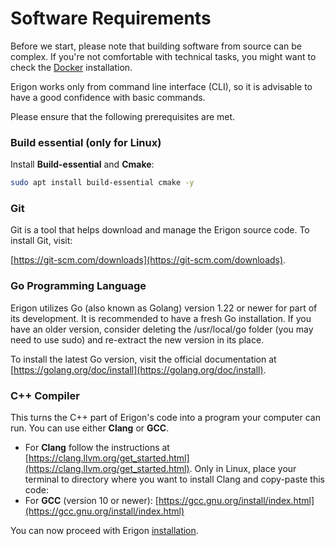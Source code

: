 # Software Requirements

Before we start, please note that building software from source can be complex. If you're not comfortable with technical tasks, you might want to check the [Docker](./docker.md) installation.

Erigon works only from command line interface (CLI), so it is advisable to have a good confidence with basic commands.

Please ensure that the following prerequisites are met.

### Build essential (only for Linux)

Install **Build-essential** and **Cmake**:

```bash
sudo apt install build-essential cmake -y
```

### Git

Git is a tool that helps download and manage the Erigon source code. To install Git, visit:

[https://git-scm.com/downloads](https://git-scm.com/downloads).


### Go Programming Language

Erigon utilizes Go (also known as Golang) version 1.22 or newer for part of its development. It is recommended to have a fresh Go installation. If you have an older version, consider deleting the /usr/local/go folder (you may need to use sudo) and re-extract the new version in its place.

To install the latest Go version, visit the official documentation at [https://golang.org/doc/install](https://golang.org/doc/install).

### C++ Compiler

This turns the C++ part of Erigon's code into a program your computer can run. You can use either **Clang** or **GCC**.

- For **Clang** follow the instructions at [https://clang.llvm.org/get_started.html](https://clang.llvm.org/get_started.html). Only in Linux, place your terminal to directory where you want to install Clang and copy-paste this code:
- For **GCC** (version 10 or newer): [https://gcc.gnu.org/install/index.html](https://gcc.gnu.org/install/index.html)

You can now proceed with Erigon [installation](/installation.md).